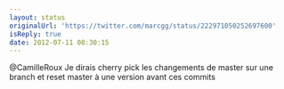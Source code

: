 ```yaml
---
layout: status
originalUrl: 'https://twitter.com/marcgg/status/222971050252697600'
isReply: true
date: 2012-07-11 08:30:15
---
```


@CamilleRoux Je dirais cherry pick les changements de master sur une branch et reset master à une version avant ces commits
